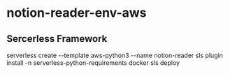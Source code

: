 # notion-reader-env-aws

## Sercerless Framework

serverless create --template aws-python3 --name notion-reader
sls plugin install -n serverless-python-requirements
docker 
sls deploy
